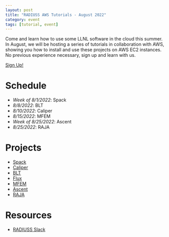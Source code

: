```yaml
---
layout: post
title: "RADIUSS AWS Tutorials - August 2022"
category: event
tags: [tutorial, event]
---
```


Come and learn how to use some LLNL software in the cloud this summer. In
August, we will be hosting a series of tutorials in collaboration with AWS,
showing you how to install and use these projects on AWS EC2 instances. No
previous experience necessary, sign up and learn with us.

[Sign Up!](https://forms.gle/3wAKK5PBizUiNaVg6)

# Schedule

- _Week of 8/1/2022_: Spack
- _8/8/2022_: BLT 
- _8/10/2022_: Caliper
- _8/15/2022_: MFEM
- _Week of 8/25/2022_: Ascent
- _8/25/2022_: RAJA

# Projects

- [Spack](https://github.com/spack/spack)
- [Caliper](https://github.com/LLNL/Caliper)
- [BLT](https://github.com/LLNL/blt)
- [Flux](https://github.com/LLNL/Caliper)
- [MFEM](https://github.com/mfem/mfem)
- [Ascent](https://github.com/alpine-dav/ascent)
- [RAJA](https://github.com/LLNL/RAJA)

# Resources

- [RADIUSS Slack](https://radiuss-llnl.slack.com)
